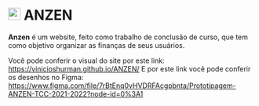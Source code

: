 # <img src="https://user-images.githubusercontent.com/48026024/153730390-af6cb353-bedd-4f19-a884-6d4beca46fe7.png" alt="logo-Icon" width="25"/> ANZEN

**Anzen** é um website, feito como trabalho de conclusão de curso, que tem como objetivo organizar as finanças de seus usuários. 

Você pode conferir o visual do site por este link: https://vinicioshurman.github.io/ANZEN/
E por este link você pode conferir os desenhos no Figma: https://www.figma.com/file/7rBtEnq0vHVDRFAcgpbnta/Prototipagem-ANZEN-TCC-2021-2022?node-id=0%3A1


